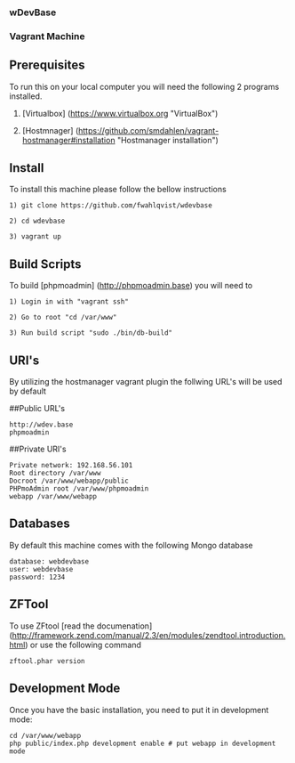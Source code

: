 ### wDevBase

### Vagrant Machine

## Prerequisites

To run this on your local computer you will need the following 2 programs installed.

1) [Virtualbox] (https://www.virtualbox.org "VirtualBox")

2) [Hostmnager] (https://github.com/smdahlen/vagrant-hostmanager#installation "Hostmanager installation")

 
## Install 

To install this machine please follow the bellow instructions

    1) git clone https://github.com/fwahlqvist/wdevbase

    2) cd wdevbase

    3) vagrant up

## Build Scripts

To build [phpmoadmin] (http://phpmoadmin.base) you will need to
    
    1) Login in with "vagrant ssh"
    
    2) Go to root "cd /var/www"

    3) Run build script "sudo ./bin/db-build"

## URI's

By utilizing the hostmanager vagrant plugin the follwing URL's will be used by default

##Public URL's
    
    http://wdev.base
    phpmoadmin
    
  
##Private URI's
    
    Private network: 192.168.56.101
    Root directory /var/www
    Docroot /var/www/webapp/public
    PHPmoAdmin root /var/www/phpmoadmin
    webapp /var/www/webapp

## Databases
    
By default this machine comes with the following Mongo database

    database: webdevbase
    user: webdevbase
    password: 1234

## ZFTool

To use ZFtool [read the documenation] (http://framework.zend.com/manual/2.3/en/modules/zendtool.introduction.html) or use the following command

    zftool.phar version
    
## Development Mode

Once you have the basic installation, you need to put it in development mode:
    
    cd /var/www/webapp
    php public/index.php development enable # put webapp in development mode
